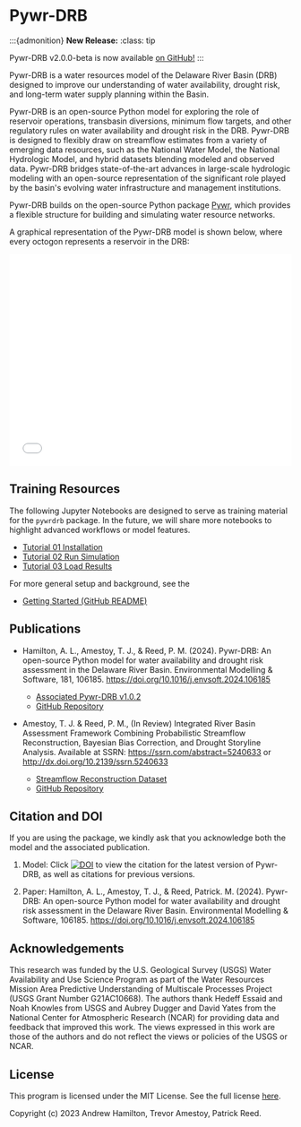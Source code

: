# Pywr-DRB


:::{admonition} **New Release:**
:class: tip

Pywr-DRB v2.0.0-beta is now available [on GitHub!](https://github.com/Pywr-DRB/Pywr-DRB)
:::

Pywr-DRB is a water resources model of the Delaware River Basin (DRB) designed to improve our understanding of water availability, drought risk, and long-term water supply planning within the Basin.

Pywr-DRB is an open-source Python model for exploring the role of reservoir operations, transbasin diversions, minimum flow targets, and other regulatory rules on water availability and drought risk in the DRB. Pywr-DRB is designed to flexibly draw on streamflow estimates from a variety of emerging data resources, such as the National Water Model, the National Hydrologic Model, and hybrid datasets blending modeled and observed data. Pywr-DRB bridges state-of-the-art advances in large-scale hydrologic modeling with an open-source representation of the significant role played by the basin's evolving water infrastructure and management institutions.

Pywr-DRB builds on the open-source Python package [Pywr](https://github.com/pywr/pywr), which provides a flexible structure for building and simulating water resource networks.

A graphical representation of the Pywr-DRB model is shown below, where every octogon represents a reservoir in the DRB:

<div style="padding-bottom:75%; position:relative; display:block; width: 100%">
  <iframe src="drb_model_map.html"
  height = "100%" width = "100%"
  title = "Graphical Representation of Pywr-DRB Model"
  frameborder="0" allowfullscreen="" style="position:absolute; top:0; left: 0">
  </iframe>
</div>


## Training Resources

The following Jupyter Notebooks are designed to serve as training material for the `pywrdrb` package. In the future, we will share more notebooks to highlight advanced workflows or model features.

- [Tutorial 01 Installation](examples/Tutorial%2001%20Installation.ipynb)
- [Tutorial 02 Run Simulation](examples/Tutorial%2002%20Run%20Simulation.ipynb)
- [Tutorial 03 Load Results](examples/Tutorial%2003%20Load%20Results.ipynb)

For more general setup and background, see the  
- [Getting Started (GitHub README)](https://github.com/Pywr-DRB/Pywr-DRB)


## Publications

- Hamilton, A. L., Amestoy, T. J., & Reed, P. M. (2024). Pywr-DRB: An open-source Python model for water availability and drought risk assessment in the Delaware River Basin. Environmental Modelling & Software, 181, 106185. https://doi.org/10.1016/j.envsoft.2024.106185 
  - [Associated Pywr-DRB v1.0.2](https://zenodo.org/records/13214630)
  - [GitHub Repository](https://github.com/Pywr-DRB/Pywr-DRB/tree/diagnostic_paper)



- Amestoy, T. J. & Reed, P. M., (In Review) Integrated River Basin Assessment Framework Combining Probabilistic Streamflow Reconstruction, Bayesian Bias Correction, and Drought Storyline Analysis. Available at SSRN: https://ssrn.com/abstract=5240633 or http://dx.doi.org/10.2139/ssrn.5240633
  - [Streamflow Reconstruction Dataset](https://zenodo.org/records/15101164)
  - [GitHub Repository](https://github.com/Pywr-DRB/DRB-Historic-Reconstruction)



## Citation and DOI
If you are using the package, we kindly ask that you acknowledge both the model and the associated publication.

1. Model: Click [![DOI](https://zenodo.org/badge/479150651.svg)](https://doi.org/10.5281/zenodo.10720011) to view the citation for the latest version of Pywr-DRB, as well as citations for previous versions.

2. Paper: Hamilton, A. L., Amestoy, T. J., & Reed, Patrick. M. (2024). Pywr-DRB: An open-source Python model for water availability and drought risk assessment in the Delaware River Basin. Environmental Modelling & Software, 106185. https://doi.org/10.1016/j.envsoft.2024.106185


## Acknowledgements
This research was funded by the U.S. Geological Survey (USGS) Water Availability and Use Science Program as part of the Water Resources Mission Area Predictive Understanding of Multiscale Processes Project (USGS Grant Number G21AC10668). The authors thank Hedeff Essaid and Noah Knowles from USGS and Aubrey Dugger and David Yates from the National Center for Atmospheric Research (NCAR) for providing data and feedback that improved this work. The views expressed in this work are those of the authors and do not reflect the views or policies of the USGS or NCAR.

## License
This program is licensed under the MIT License. See the full license [here](https://github.com/Pywr-DRB/Pywr-DRB/blob/master/LICENSE).

Copyright (c) 2023 Andrew Hamilton, Trevor Amestoy, Patrick Reed.
